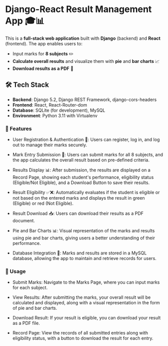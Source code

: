 # Django-React Result Management App 🎓📊

This is a **full-stack web application** built with **Django** (backend) and **React** (frontend). The app enables users to:

- Input marks for **8 subjects** ✏️
- **Calculate overall results** and visualize them with **pie** and **bar charts** 📈
- **Download results as a PDF** 📄

## 🛠 Tech Stack

- **Backend**: Django 5.2, Django REST Framework, django-cors-headers
- **Frontend**: React, React-Router-dom
- **Database**: SQLite (for development), MySQL
- **Environment**: Python 3.11 with Virtualenv

### 🌟 Features

- User Registration & Authentication 🔐: Users can register, log in, and log out to manage their marks securely.

- Mark Entry Submission 📝: Users can submit marks for all 8 subjects, and the app calculates the overall result based on pre-defined criteria.

- Results Display 📊: After submission, the results are displayed on a Record Page, showing each student's performance, eligibility status (Eligible/Not Eligible), and a Download Button to save their results.

- Result Eligibility ✅❌: Automatically evaluates if the student is eligible or not based on the entered marks and displays the result in green (Eligible) or red (Not Eligible).

- Result Download 📥: Users can download their results as a PDF document.

- Pie and Bar Charts 📊: Visual representation of the marks and results using pie and bar charts, giving users a better understanding of their performance.

- Database Integration 💾: Marks and results are stored in a MySQL database, allowing the app to maintain and retrieve records for users.

### 🚀 Usage

- Submit Marks: Navigate to the Marks Page, where you can input marks for each subject.

- View Results: After submitting the marks, your overall result will be calculated and displayed, along with a visual representation in the form of pie and bar charts.

- Download Result: If your result is eligible, you can download your result as a PDF file.

- Record Page: View the records of all submitted entries along with eligibility status, with a button to download the result for each entry.
